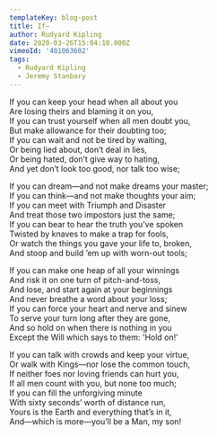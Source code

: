 ```yaml
---
templateKey: blog-post
title: If—
author: Rudyard Kipling
date: 2020-03-26T15:04:10.000Z
vimeoId: '401063602'
tags:
  - Rudyard Kipling
  - Jeremy Stanbary
---
```

If you can keep your head when all about you\
Are losing theirs and blaming it on you,\
If you can trust yourself when all men doubt you,\
But make allowance for their doubting too;\
If you can wait and not be tired by waiting,\
Or being lied about, don’t deal in lies,\
Or being hated, don’t give way to hating,\
And yet don’t look too good, nor talk too wise;

If you can dream—and not make dreams your master;\
If you can think—and not make thoughts your aim;\
If you can meet with Triumph and Disaster\
And treat those two impostors just the same;\
If you can bear to hear the truth you’ve spoken\
Twisted by knaves to make a trap for fools,\
Or watch the things you gave your life to, broken,\
And stoop and build ’em up with worn-out tools;

If you can make one heap of all your winnings\
And risk it on one turn of pitch-and-toss,\
And lose, and start again at your beginnings\
And never breathe a word about your loss;\
If you can force your heart and nerve and sinew\
To serve your turn long after they are gone,\
And so hold on when there is nothing in you\
Except the Will which says to them: 'Hold on!'

If you can talk with crowds and keep your virtue,\
Or walk with Kings—nor lose the common touch,\
If neither foes nor loving friends can hurt you,\
If all men count with you, but none too much;\
If you can fill the unforgiving minute\
With sixty seconds’ worth of distance run,\
Yours is the Earth and everything that’s in it,\
And—which is more—you’ll be a Man, my son!